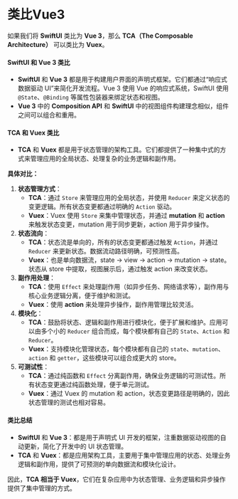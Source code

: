 # 类比Vue3

如果我们将 **SwiftUI** 类比为 **Vue 3**，那么 **TCA（The Composable Architecture）** 可以类比为 **Vuex**。

#### SwiftUI 和 Vue 3 类比

* **SwiftUI** 和 **Vue 3** 都是用于构建用户界面的声明式框架。它们都通过“响应式数据驱动 UI”来简化开发流程。Vue 3 使用 Vue 的响应式系统，SwiftUI 使用 `@State`、`@Binding` 等属性包装器来绑定状态和视图。
* **Vue 3** 中的 **Composition API** 和 **SwiftUI** 中的视图组件构建理念相似，组件之间可以组合和重用。

#### TCA 和 Vuex 类比

* **TCA** 和 **Vuex** 都是用于状态管理的架构工具。它们都提供了一种集中式的方式来管理应用的全局状态、处理复杂的业务逻辑和副作用。

**具体对比：**

1. **状态管理方式**：
   * **TCA**：通过 `Store` 来管理应用的全局状态，并使用 `Reducer` 来定义状态的变更逻辑。所有状态变更都通过明确的 `Action` 驱动。
   * **Vuex**：Vuex 使用 `Store` 来集中管理状态，并通过 **mutation** 和 **action** 来触发状态变更，mutation 用于同步更新，action 用于异步操作。
2. **状态流向**：
   * **TCA**：状态流是单向的，所有的状态变更都通过触发 `Action`，并通过 `Reducer` 来更新状态。数据流动路径明确，可预测性高。
   * **Vuex**：也是单向数据流，state -> view -> action -> mutation -> state。状态从 store 中提取，视图展示后，通过触发 action 来改变状态。
3. **副作用处理**：
   * **TCA**：使用 `Effect` 来处理副作用（如异步任务、网络请求等），副作用与核心业务逻辑分离，便于维护和测试。
   * **Vuex**：使用 **action** 来处理异步操作，副作用管理比较灵活。
4. **模块化**：
   * **TCA**：鼓励将状态、逻辑和副作用进行模块化，便于扩展和维护。应用可以由多个小的 `Reducer` 组合而成，每个模块都有自己的 `State`、`Action` 和 `Reducer`。
   * **Vuex**：支持模块化管理状态，每个模块都有自己的 `state`、`mutation`、`action` 和 `getter`，这些模块可以组合成更大的 store。
5. **可测试性**：
   * **TCA**：通过纯函数和 `Effect` 分离副作用，确保业务逻辑的可测试性。所有状态变更通过纯函数处理，便于单元测试。
   * **Vuex**：通过 Vuex 的 mutation 和 action，状态变更路径是明确的，因此状态管理的测试也相对容易。

#### 类比总结

* **SwiftUI** 和 **Vue 3**：都是用于声明式 UI 开发的框架，注重数据驱动视图的自动更新，简化了开发中的 UI 状态管理。
* **TCA** 和 **Vuex**：都是应用架构工具，主要用于集中管理应用的状态、处理业务逻辑和副作用，提供了可预测的单向数据流和模块化设计。

因此，**TCA 相当于 Vuex**，它们在复杂应用中为状态管理、业务逻辑和异步操作提供了集中管理的方式。
